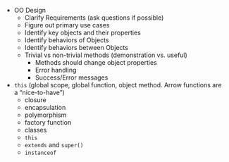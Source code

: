 - OO Design
    - Clarify Requirements (ask questions if possible)
    - Figure out primary use cases
    - Identify key objects and their properties
    - Identify behaviors of Objects
    - Identify behaviors between Objects
    - Trivial vs non-trivial methods (demonstration vs. useful)
        - Methods should change object properties
        - Error handling
        - Success/Error messages
- `this` (global scope, global function, object method. Arrow functions are a “nice-to-have”)
    - closure
    - encapsulation
    - polymorphism
    - factory function
    - classes
    - `this`
    - `extends` and `super()`
    - `instanceof`